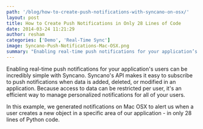 ```yaml
---
path: '/blog/how-to-create-push-notifications-with-syncano-on-osx/'
layout: post
title: How to Create Push Notifications in Only 28 Lines of Code
date: 2014-03-24 11:21:29
author: resham
categories: ['Demo', 'Real-Time Sync']
image: Syncano-Push-Notifications-Mac-OSX.png
summary: "Enabling real-time push notifications for your application’s users can be incredibly simple with Syncano. Syncano’s API makes it easy to subscribe to push notifications when data is added, deleted, or modified in an application. Because access to data can be restricted per user, it’s an efficient way to manage personalized notifications for all of your users."
---
```

Enabling real-time push notifications for your application's users can be incredibly simple with Syncano. Syncano's API makes it easy to subscribe to push notifications when data is added, deleted, or modified in an application. Because access to data can be restricted per user, it's an efficient way to manage personalized notifications for all of your users. <!--more-->

In this example, we generated notifications on Mac OSX to alert us when a user creates a new object in a specific area of our application - in only 28 lines of Python code.